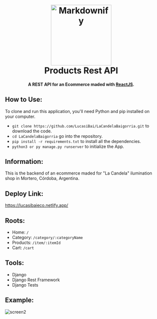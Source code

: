 <h1 align="center">
  <br>
  <a href="https://www.lacandelailuminacionyelectricidad.com/">
  <img src="https://lirp.cdn-website.com/627ffa0a/dms3rep/multi/opt/2317086-logo-01-8f14e-237w.jpg" alt="Markdownify" width="200"></a>
  <br>
  Products Rest API
  <br>
</h1>

<h4 align="center">A REST API for an Ecommerce maded with <a href="https://reactjs.org/">ReactJS</a>.</h4>

## How to Use:

To clone and run this application, you'll need Python and pip installed on your computer.

- `git clone https://github.com/LucasiBai/LaCandelaBaigorria.git` to download the code.
- `cd LaCandelaBaigorria` go into the repository.
- `pip install -r requirements.txt` to install all the dependencies.
- `python3 or py manage.py runserver` to initialize the App.

## Information:

This is the backend of an ecommerce maded for "La Candela" ilumination shop in Mortero, Córdoba, Argentina.

## Deploy Link:

https://lucasibaieco.netlify.app/

## Roots:

- Home: `/`
- Category: `/category/:categoryName`
- Products: `/item/:itemId`
- Cart: `/cart`

## Tools:

- Django
- Django Rest Framework
- Django Tests

## Example:

![screen2](https://user-images.githubusercontent.com/99888705/192900678-bae298b2-01f0-4e15-9674-c158e61e9523.gif)
